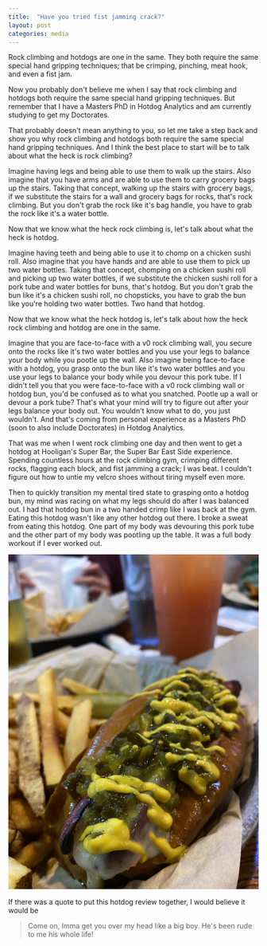 ```yaml
---
title:  "Have you tried fist jamming crack?"
layout: post
categories: media
---
```


Rock climbing and hotdogs are one in the same. They both require the same
special hand gripping techniques; that be crimping, pinching, meat hook, and
even a fist jam.


Now you probably don't believe me when I say that rock climbing and hotdogs
both require the same special hand gripping techniques. But remember that I
have a Masters PhD in Hotdog Analytics and am currently studying to get my
Doctorates.

That probably doesn't mean anything to you, so let me take a step back and show
you why rock climbing and hotdogs both require the same special hand gripping
techniques. And I think the best place to start will be to talk about what the
heck is rock climbing?

Imagine having legs and being able to use them to walk up the stairs. Also
imagine that you have arms and are able to use them to carry grocery bags up
the stairs. Taking that concept, walking up the stairs with grocery bags, if we
substitute the stairs for a wall and grocery bags for rocks, that's rock
climbing. But you don't grab the rock like it's bag handle, you have to grab
the rock like it's a water bottle.

Now that we know what the heck rock climbing is, let's talk about what the heck
is hotdog.

Imagine having teeth and being able to use it to chomp on a chicken sushi roll.
Also imagine that you have hands and are able to use them to pick up two water
bottles. Taking that concept, chomping on a chicken sushi roll and picking up
two water bottles, if we substitute the chicken sushi roll for a pork tube and
water bottles for buns, that's hotdog. But you don't grab the bun like it's a
chicken sushi roll, no chopsticks, you have to grab the bun like you're holding
two water bottles. Two hand that hotdog.

Now that we know what the heck hotdog is, let's talk about how the heck rock
climbing and hotdog are one in the same.

Imagine that you are face-to-face with a v0 rock climbing wall, you secure onto
the rocks like it's two water bottles and you use your legs to balance your
body while you pootle up the wall. Also imagine being face-to-face with a
hotdog, you grasp onto the bun like it's two water bottles and you use your
legs to balance your body while you devour this pork tube. If I didn't tell you
that you were face-to-face with a v0 rock climbing wall or hotdog bun, you'd be
confused as to what you snatched. Pootle up a wall or devour a pork tube?
That's what your mind will try to figure out after your legs balance your body
out. You wouldn't know what to do, you just wouldn't. And that's coming from
personal experience as a Masters PhD (soon to also include Doctorates) in
Hotdog Analytics.

That was me when I went rock climbing one day and then went to get a hotdog at
Hooligan's Super Bar, the Super Bar East Side experience. Spending countless
hours at the rock climbing gym, crimping different rocks, flagging each block,
and fist jamming a crack; I was beat. I couldn't figure out how to untie my
velcro shoes without tiring myself even more.

Then to quickly transition my mental tired state to grasping onto a hotdog bun,
my mind was racing on what my legs should do after I was balanced out. I had
that hotdog bun in a two handed crimp like I was back at the gym. Eating this
hotdog wasn't like any other hotdog out there. I broke a sweat from eating this
hotdog. One part of my body was devouring this pork tube and the other part of
my body was pootling up the table. It was a full body workout if I ever worked
out.

![hooligans-super-bar](/images/hooligans_super_bar_hotdog.jpg)

If there was a quote to put this hotdog review together, I would believe it would be
> Come on, Imma get you over my head like a big boy. He's been rude to me his whole life!
